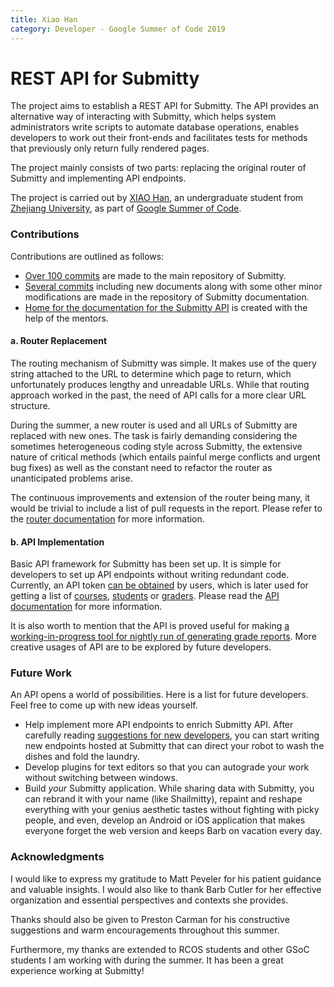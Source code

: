 ```yaml
---
title: Xiao Han
category: Developer - Google Summer of Code 2019
---
```


# REST API for Submitty

The project aims to establish a REST API for Submitty. The API provides an alternative way of interacting with Submitty, which helps system administrators write scripts to automate database operations, enables developers to work out their front-ends and facilitates tests for methods that previously only return fully rendered pages.

The project mainly consists of two parts: replacing the original router of Submitty and implementing API endpoints.

The project is carried out by [XIAO Han](https://github.com/zjxiaohan), an undergraduate student from [Zhejiang University](http://www.zju.edu.cn/english/), as part of [Google Summer of Code](https://summerofcode.withgoogle.com/).

### Contributions

Contributions are outlined as follows:

- [Over 100 commits](https://github.com/Submitty/Submitty/commits?author=zjxiaohan) are made to the main repository of Submitty.
- [Several commits](https://github.com/Submitty/submitty.github.io/commits?author=zjxiaohan) including new documents along with some other minor modifications are made in the repository of Submitty documentation. 
- [Home for the documentation for the Submitty API](https://github.com/Submitty/api.submitty.org) is created with the help of the mentors.

#### a. Router Replacement

The routing mechanism of Submitty was simple. It makes use of the query string attached to the URL to determine which page to return, which unfortunately produces lengthy and unreadable URLs. While that routing approach worked in the past, the need of API calls for a more clear URL structure.

During the summer, a new router is used and all URLs of Submitty are replaced with new ones. The task is fairly demanding considering the sometimes heterogeneous coding style across Submitty, the extensive nature of critical methods (which entails painful merge conflicts and urgent bug fixes) as well as the constant need to refactor the router as unanticipated problems arise.

The continuous improvements and extension of the router being many, it would be trivial to include a list of pull requests in the report. Please refer to the [router documentation](/developer/router) for more information.

#### b. API Implementation

Basic API framework for Submitty has been set up. It is simple for developers to set up API endpoints without writing redundant code. Currently, an API token [can be obtained](https://api.submitty.org/#get-token) by users, which is later used for getting a list of [courses](https://api.submitty.org/#get-courses), [students](https://api.submitty.org/#get-users) or [graders](https://api.submitty.org/#get-graders). Please read the [API documentation](https://api.submitty.org/) for more information.

It is also worth to mention that the API is proved useful for making [a working-in-progress tool for nightly run of generating grade reports](https://github.com/Submitty/Submitty/issues/3711). More creative usages of API are to be explored by future developers.

### Future Work

An API opens a world of possibilities. Here is a list for future developers. Feel free to come up with new ideas yourself. 

- Help implement more API endpoints to enrich Submitty API. After carefully reading [suggestions for new developers](/developer#suggestions-for-new-developers), you can start writing new endpoints hosted at Submitty that can direct your robot to wash the dishes and fold the laundry.
- Develop plugins for text editors so that you can autograde your work without switching between windows.
- Build *your* Submitty application. While sharing data with Submitty, you can rebrand it with your name (like Shailmitty), repaint and reshape everything with your genius aesthetic tastes without fighting with picky people, and even, develop an Android or iOS application that makes everyone forget the web version and keeps Barb on vacation every day.

### Acknowledgments

I would like to express my gratitude to Matt Peveler for his patient guidance and valuable insights. I would also like to thank Barb Cutler for her effective organization and essential perspectives and contexts she provides.

Thanks should also be given to Preston Carman for his constructive suggestions and warm encouragements throughout this summer.

Furthermore, my thanks are extended to RCOS students and other GSoC students I am working with during the summer. It has been a great experience working at Submitty!